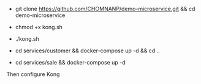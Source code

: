 - git clone https://github.com/CHOMNANP/demo-microservice.git && cd demo-microservice
- chmod +x kong.sh 
- ./kong.sh 

- cd services/customer && docker-compose up -d && cd ..
- cd services/sale && docker-compose up -d

Then configure Kong